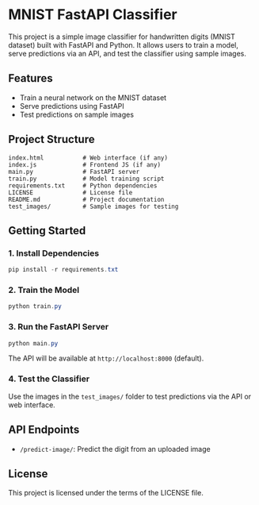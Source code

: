 # MNIST FastAPI Classifier

This project is a simple image classifier for handwritten digits (MNIST dataset) built with FastAPI and Python. It allows users to train a model, serve predictions via an API, and test the classifier using sample images.

## Features

- Train a neural network on the MNIST dataset
- Serve predictions using FastAPI
- Test predictions on sample images

## Project Structure

```
index.html           # Web interface (if any)
index.js             # Frontend JS (if any)
main.py              # FastAPI server
train.py             # Model training script
requirements.txt     # Python dependencies
LICENSE              # License file
README.md            # Project documentation
test_images/         # Sample images for testing
```

## Getting Started

### 1. Install Dependencies

```powershell
pip install -r requirements.txt
```

### 2. Train the Model

```powershell
python train.py
```

### 3. Run the FastAPI Server

```powershell
python main.py
```

The API will be available at `http://localhost:8000` (default).

### 4. Test the Classifier

Use the images in the `test_images/` folder to test predictions via the API or web interface.

## API Endpoints

- `/predict-image/`: Predict the digit from an uploaded image

## License

This project is licensed under the terms of the LICENSE file.
